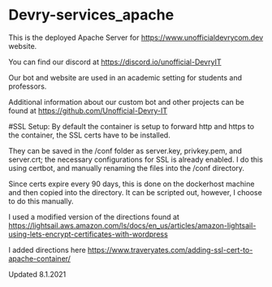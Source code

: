 # Devry-services_apache
This is the deployed Apache Server for https://www.unofficialdevrycom.dev website.

You can find our discord at https://discord.io/unofficial-DevryIT

Our bot and website are used in an academic setting for students and professors.

Additional information about our custom bot and other projects can be found at https://github.com/Unofficial-Devry-IT

#SSL Setup:
By default the container is setup to forward http and https to the container, the SSL certs have to be installed.

They can be saved in the /conf folder as server.key, privkey.pem, and server.crt; the necessary configurations for SSL is already enabled.
I do this using certbot, and manually renaming the files into the /conf directory.

Since certs expire every 90 days, this is done on the dockerhost machine and then copied into the directory. It can be scripted out, however, I choose to do this manually.

I used a modified version of the directions found at https://lightsail.aws.amazon.com/ls/docs/en_us/articles/amazon-lightsail-using-lets-encrypt-certificates-with-wordpress

I added directions here https://www.traveryates.com/adding-ssl-cert-to-apache-container/

Updated 8.1.2021